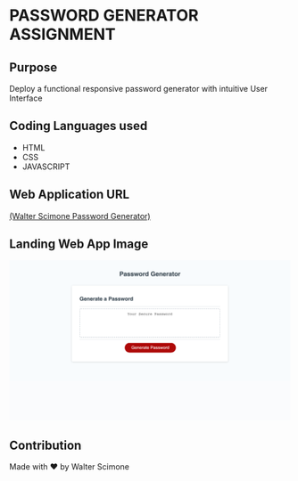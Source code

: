 <h1>PASSWORD GENERATOR ASSIGNMENT</h1>

<h2>Purpose</h2>
<p>Deploy a functional responsive password generator with intuitive User Interface</p>

<h2>Coding Languages used</h2>
<div>
  <ul>
    <li> HTML </li>
    <li> CSS </li>
    <li> JAVASCRIPT </li>
  </ul>

<h2>Web Application URL</h2>
<a href="https://walterego95.github.io/password-generator-assignment/">(Walter Scimone Password Generator)</a>

<h2>Landing Web App Image</h2>
<img src="./password-img.png" alt="web app image screenshot" />

<footer>
  <h2>Contribution</h2>
  <p>Made with ❤️️ by Walter Scimone</p>
    </footer>

